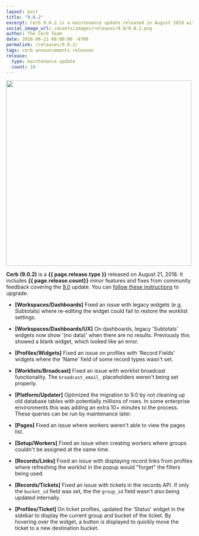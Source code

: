 ```yaml
---
layout: post
title: "9.0.2"
excerpt: Cerb 9.0.2 is a maintenance update released in August 2018 with 10 minor features and fixes from community feedback.
social_image_url: /assets/images/releases/9.0/9.0.2.png
author: The Cerb Team
date: 2018-08-21 00:00:00 -0700
permalink: /releases/9.0.2/
tags: cerb announcements releases
release:
  type: maintenance update
  count: 10
---
```


<div class="cerb-screenshot">
<img src="{{page.social_image_url}}" class="screenshot" width="500">
</div>

**Cerb (9.0.2)** is a **{{ page.release.type }}** released on August 21, 2018. It includes **{{ page.release.count}}** minor features and fixes from community feedback covering the [9.0](/releases/9.0/) update.  You can [follow these instructions](/docs/upgrading/) to upgrade.

* **[Workspaces/Dashboards]** Fixed an issue with legacy widgets (e.g. Subtotals) where re-editing the widget could fail to restore the worklist settings.

* **[Workspaces/Dashboards/UX]** On dashboards, legacy 'Subtotals' widgets now show '(no data)' when there are no results. Previously this showed a blank widget, which looked like an error.

* **[Profiles/Widgets]** Fixed an issue on profiles with 'Record Fields' widgets where the 'Name' field of some record types wasn't set.

* **[Worklists/Broadcast]** Fixed an issue with worklist broadcast functionality. The `broadcast_email_` placeholders weren't being set properly.

* **[Platform/Updater]** Optimized the migration to 9.0 by not cleaning up old database tables with potentially millions of rows. In some enterprise environments this was adding an extra 10+ minutes to the process. These queries can be run by maintenance later.

* **[Pages]** Fixed an issue where workers weren't able to view the pages list.

* **[Setup/Workers]** Fixed an issue when creating workers where groups couldn't be assigned at the same time.

* **[Records/Links]** Fixed an issue with displaying record links from profiles where refreshing the worklist in the popup would "forget" the filters being used.

* **[Records/Tickets]** Fixed an issue with tickets in the records API. If only the `bucket_id` field was set, the the `group_id` field wasn't also being updated internally.

* **[Profiles/Ticket]** On ticket profiles, updated the 'Status' widget in the sidebar to display the current group and bucket of the ticket. By hovering over the widget, a button is displayed to quickly move the ticket to a new destination bucket.


